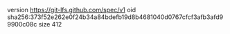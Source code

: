 version https://git-lfs.github.com/spec/v1
oid sha256:373f52e262e0f24b34a84bdefb19d8b4681040d0767cfcf3afb3afd99900c08c
size 412
